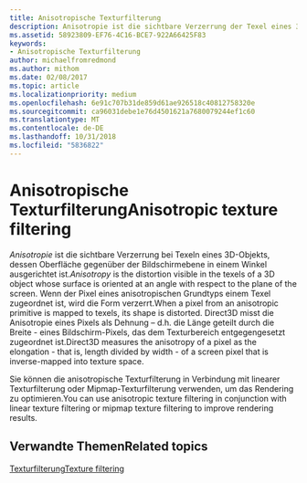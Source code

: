 ```yaml
---
title: Anisotropische Texturfilterung
description: Anisotropie ist die sichtbare Verzerrung der Texel eines 3D-Objekts, dessen Oberfläche gegenüber der Bildschirmebene in einem Winkel ausgerichtet ist. Wenn der Pixel eines anisotropischen Grundtyps einem Texel zugeordnet ist, wird die Form verzerrt.
ms.assetid: 58923809-EF76-4C16-BCE7-922A66425F83
keywords:
- Anisotropische Texturfilterung
author: michaelfromredmond
ms.author: mithom
ms.date: 02/08/2017
ms.topic: article
ms.localizationpriority: medium
ms.openlocfilehash: 6e91c707b31de859d61ae926518c40812758320e
ms.sourcegitcommit: ca96031debe1e76d4501621a7680079244ef1c60
ms.translationtype: MT
ms.contentlocale: de-DE
ms.lasthandoff: 10/31/2018
ms.locfileid: "5836822"
---
```

# <a name="anisotropic-texture-filtering"></a><span data-ttu-id="2fa6d-105">Anisotropische Texturfilterung</span><span class="sxs-lookup"><span data-stu-id="2fa6d-105">Anisotropic texture filtering</span></span>


<span data-ttu-id="2fa6d-106">*Anisotropie* ist die sichtbare Verzerrung bei Texeln eines 3D-Objekts, dessen Oberfläche gegenüber der Bildschirmebene in einem Winkel ausgerichtet ist.</span><span class="sxs-lookup"><span data-stu-id="2fa6d-106">*Anisotropy* is the distortion visible in the texels of a 3D object whose surface is oriented at an angle with respect to the plane of the screen.</span></span> <span data-ttu-id="2fa6d-107">Wenn der Pixel eines anisotropischen Grundtyps einem Texel zugeordnet ist, wird die Form verzerrt.</span><span class="sxs-lookup"><span data-stu-id="2fa6d-107">When a pixel from an anisotropic primitive is mapped to texels, its shape is distorted.</span></span> <span data-ttu-id="2fa6d-108">Direct3D misst die Anisotropie eines Pixels als Dehnung – d.h. die Länge geteilt durch die Breite - eines Bildschirm-Pixels, das dem Texturbereich entgegengesetzt zugeordnet ist.</span><span class="sxs-lookup"><span data-stu-id="2fa6d-108">Direct3D measures the anisotropy of a pixel as the elongation - that is, length divided by width - of a screen pixel that is inverse-mapped into texture space.</span></span>

<span data-ttu-id="2fa6d-109">Sie können die anisotropische Texturfilterung in Verbindung mit linearer Texturfilterung oder Mipmap-Texturfilterung verwenden, um das Rendering zu optimieren.</span><span class="sxs-lookup"><span data-stu-id="2fa6d-109">You can use anisotropic texture filtering in conjunction with linear texture filtering or mipmap texture filtering to improve rendering results.</span></span>

## <a name="span-idrelated-topicsspanrelated-topics"></a><span data-ttu-id="2fa6d-110"><span id="related-topics"></span>Verwandte Themen</span><span class="sxs-lookup"><span data-stu-id="2fa6d-110"><span id="related-topics"></span>Related topics</span></span>


[<span data-ttu-id="2fa6d-111">Texturfilterung</span><span class="sxs-lookup"><span data-stu-id="2fa6d-111">Texture filtering</span></span>](texture-filtering.md)

 

 




